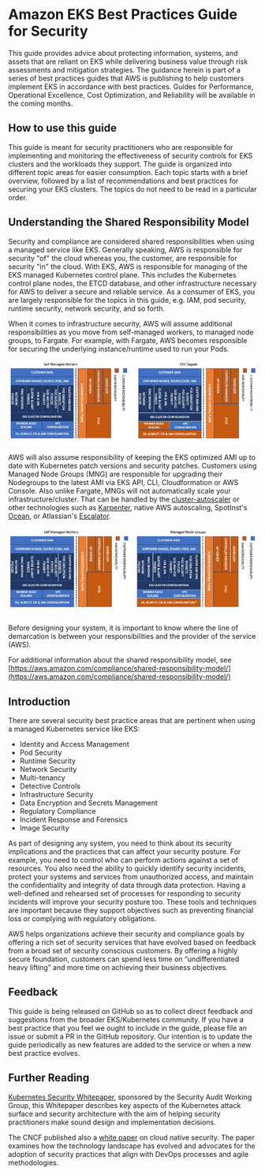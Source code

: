 # Amazon EKS Best Practices Guide for Security
This guide provides advice about protecting information, systems, and assets that are reliant on EKS while delivering business value through risk assessments and mitigation strategies. The guidance herein is part of a series of best practices guides that AWS is publishing to help customers implement EKS in accordance with best practices. Guides for Performance, Operational Excellence, Cost Optimization, and Reliability will be available in the coming months. 

## How to use this guide
This guide is meant for security practitioners who are responsible for implementing and monitoring the effectiveness of security controls for EKS clusters and the workloads they support. The guide is organized into different topic areas for easier consumption. Each topic starts with a brief overview, followed by a list of recommendations and best practices for securing your EKS clusters. The topics do not need to be read in a particular order. 

## Understanding the Shared Responsibility Model
Security and compliance are considered shared responsibilities when using a managed service like EKS. Generally speaking, AWS is responsible for security "of" the cloud whereas you, the customer, are responsible for security "in" the cloud. With EKS, AWS is responsible for managing of the EKS managed Kubernetes control plane. This includes the Kubernetes control plane nodes, the ETCD database, and other infrastructure necessary for AWS to deliver a secure and reliable service. As a consumer of EKS, you are largely responsible for the topics in this guide, e.g. IAM, pod security, runtime security, network security, and so forth. 

When it comes to infrastructure security, AWS will assume additional responsibilities as you move from self-managed workers, to managed node groups, to Fargate. For example, with Fargate, AWS becomes responsible for securing the underlying instance/runtime used to run your Pods. 

![Shared Responsibility Model - Fargate](images/SRM-EKS.jpg)

AWS will also assume responsibility of keeping the EKS optimized AMI up to date with Kubernetes patch versions and security patches. Customers using Managed Node Groups (MNG) are responsible for upgrading their Nodegroups to the latest AMI via EKS API, CLI, Cloudformation or AWS Console. Also unlike Fargate, MNGs will not automatically scale your infrastructure/cluster.  That can be handled by the [cluster-autoscaler](https://github.com/kubernetes/autoscaler/blob/master/cluster-autoscaler/cloudprovider/aws/README.md) or other technologies such as [Karpenter](https://karpenter.sh/), native AWS autoscaling, SpotInst's [Ocean](https://spot.io/solutions/kubernetes-2/), or Atlassian's [Escalator](https://github.com/atlassian/escalator). 

![Shared Responsibility Model - MNG](./images/SRM-MNG.jpg)

Before designing your system, it is important to know where the line of demarcation is between your responsibilities and the provider of the service (AWS).

For additional information about the shared responsibility model, see [https://aws.amazon.com/compliance/shared-responsibility-model/](https://aws.amazon.com/compliance/shared-responsibility-model/)

## Introduction
There are several security best practice areas that are pertinent when using a managed Kubernetes service like EKS:

+ Identity and Access Management 
+ Pod Security
+ Runtime Security
+ Network Security
+ Multi-tenancy
+ Detective Controls
+ Infrastructure Security
+ Data Encryption and Secrets Management
+ Regulatory Compliance
+ Incident Response and Forensics
+ Image Security

As part of designing any system, you need to think about its security implications and the practices that can affect your security posture. For example, you need to control who can perform actions against a set of resources. You also need the ability to quickly identify security incidents, protect your systems and services from unauthorized access, and maintain the confidentiality and integrity of data through data protection. Having a well-defined and rehearsed set of processes for responding to security incidents will improve your security posture too. These tools and techniques are important because they support objectives such as preventing financial loss or complying with regulatory obligations.

AWS helps organizations achieve their security and compliance goals by offering a rich set of security services that have evolved based on feedback from a broad set of security conscious customers. By offering a highly secure foundation, customers can spend less time on “undifferentiated heavy lifting” and more time on achieving their business objectives. 

## Feedback
This guide is being released on GitHub so as to collect direct feedback and suggestions from the broader EKS/Kubernetes community. If you have a best practice that you feel we ought to include in the guide, please file an issue or submit a PR in the GitHub repository. Our intention is to update the guide periodically as new features are added to the service or when a new best practice evolves. 

## Further Reading
[Kubernetes Security Whitepaper](https://github.com/kubernetes/sig-security/blob/main/sig-security-external-audit/security-audit-2019/findings/Kubernetes%20White%20Paper.pdf), sponsored by the Security Audit Working Group, this Whitepaper describes key aspects of the Kubernetes attack surface and security architecture with the aim of helping security practitioners make sound design and implementation decisions.

The CNCF published also a [white paper](https://github.com/cncf/tag-security/blob/efb183dc4f19a1bf82f967586c9dfcb556d87534/security-whitepaper/v2/CNCF_cloud-native-security-whitepaper-May2022-v2.pdf) on cloud native security. The paper examines how the technology landscape has evolved and advocates for the adoption of security practices that align with DevOps processes and agile methodologies.
